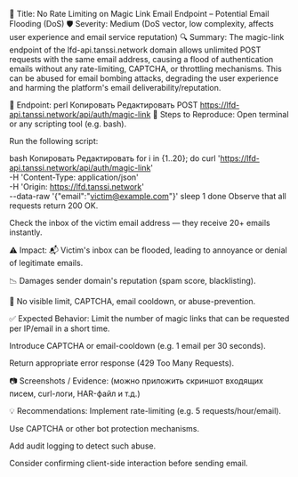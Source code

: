 📌 Title: No Rate Limiting on Magic Link Email Endpoint – Potential Email Flooding (DoS)
🛡️ Severity: Medium (DoS vector, low complexity, affects user experience and email service reputation)
🔍 Summary:
The magic-link endpoint of the lfd-api.tanssi.network domain allows unlimited POST requests with the same email address, causing a flood of authentication emails without any rate-limiting, CAPTCHA, or throttling mechanisms. This can be abused for email bombing attacks, degrading the user experience and harming the platform's email deliverability/reputation.

📎 Endpoint:
perl
Копировать
Редактировать
POST https://lfd-api.tanssi.network/api/auth/magic-link
🧪 Steps to Reproduce:
Open terminal or any scripting tool (e.g. bash).

Run the following script:

bash
Копировать
Редактировать
for i in {1..20}; do
  curl 'https://lfd-api.tanssi.network/api/auth/magic-link' \
    -H 'Content-Type: application/json' \
    -H 'Origin: https://lfd.tanssi.network' \
    --data-raw '{"email":"victim@example.com"}'
  sleep 1
done
Observe that all requests return 200 OK.

Check the inbox of the victim email address — they receive 20+ emails instantly.

⚠️ Impact:
📬 Victim's inbox can be flooded, leading to annoyance or denial of legitimate emails.

📉 Damages sender domain's reputation (spam score, blacklisting).

🚫 No visible limit, CAPTCHA, email cooldown, or abuse-prevention.

✅ Expected Behavior:
Limit the number of magic links that can be requested per IP/email in a short time.

Introduce CAPTCHA or email-cooldown (e.g. 1 email per 30 seconds).

Return appropriate error response (429 Too Many Requests).

📷 Screenshots / Evidence:
(можно приложить скриншот входящих писем, curl-логи, HAR-файл и т.д.)

💡 Recommendations:
Implement rate-limiting (e.g. 5 requests/hour/email).

Use CAPTCHA or other bot protection mechanisms.

Add audit logging to detect such abuse.

Consider confirming client-side interaction before sending email.

